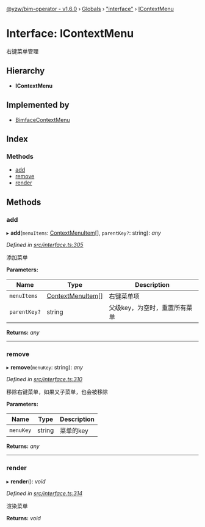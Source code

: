 [@yzw/bim-operator - v1.6.0](../README.md) › [Globals](../globals.md) › ["interface"](../modules/_interface_.md) › [IContextMenu](_interface_.icontextmenu.md)

# Interface: IContextMenu

右键菜单管理

## Hierarchy

* **IContextMenu**

## Implemented by

* [BimfaceContextMenu](../classes/_providers_bimface_bimface_context_menu_.bimfacecontextmenu.md)

## Index

### Methods

* [add](_interface_.icontextmenu.md#add)
* [remove](_interface_.icontextmenu.md#remove)
* [render](_interface_.icontextmenu.md#render)

## Methods

###  add

▸ **add**(`menuItems`: [ContextMenuItem](_model_context_menu_item_.contextmenuitem.md)[], `parentKey?`: string): *any*

*Defined in [src/interface.ts:305](https://github.com/youkaisteve/bim-operator/blob/8ece8e6/src/interface.ts#L305)*

添加菜单

**Parameters:**

Name | Type | Description |
------ | ------ | ------ |
`menuItems` | [ContextMenuItem](_model_context_menu_item_.contextmenuitem.md)[] | 右键菜单项 |
`parentKey?` | string | 父级key，为空时，重置所有菜单  |

**Returns:** *any*

___

###  remove

▸ **remove**(`menuKey`: string): *any*

*Defined in [src/interface.ts:310](https://github.com/youkaisteve/bim-operator/blob/8ece8e6/src/interface.ts#L310)*

移除右键菜单，如果又子菜单，也会被移除

**Parameters:**

Name | Type | Description |
------ | ------ | ------ |
`menuKey` | string | 菜单的key  |

**Returns:** *any*

___

###  render

▸ **render**(): *void*

*Defined in [src/interface.ts:314](https://github.com/youkaisteve/bim-operator/blob/8ece8e6/src/interface.ts#L314)*

渲染菜单

**Returns:** *void*

